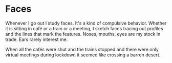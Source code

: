 # Faces

Whenever I go out I study faces. It's a kind of compulsive behavior.
Whether it is sitting in café or a train or a meeting, I sketch faces
tracing out profiles and the lines that mark the features. 
Noses, mouths, eyes are my stock in trade. Ears rarely interest me.

When all the cafés were shut and the trains stopped and there were only
virtual meetings during lockdown it seemed like crossing a barren desert.
